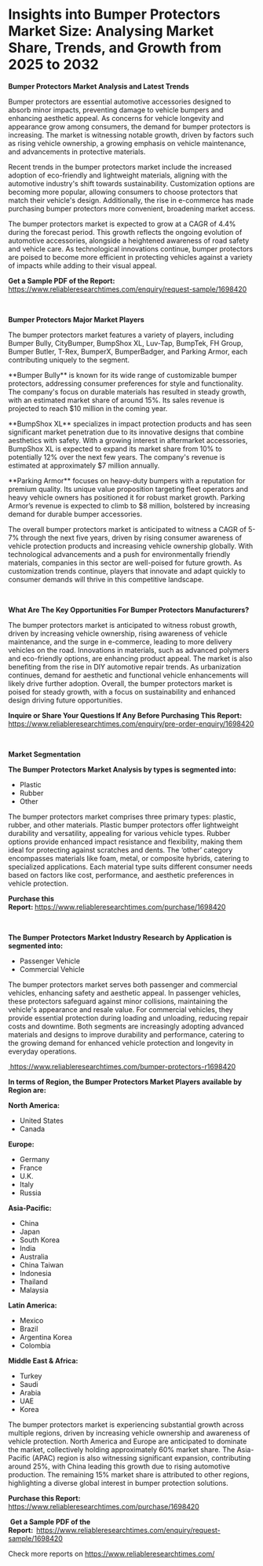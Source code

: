 <p><h1>Insights into Bumper Protectors Market Size: Analysing Market Share, Trends, and Growth from 2025 to 2032</h1></p><p><strong>Bumper Protectors Market Analysis and Latest Trends</strong></p>
<p><p>Bumper protectors are essential automotive accessories designed to absorb minor impacts, preventing damage to vehicle bumpers and enhancing aesthetic appeal. As concerns for vehicle longevity and appearance grow among consumers, the demand for bumper protectors is increasing. The market is witnessing notable growth, driven by factors such as rising vehicle ownership, a growing emphasis on vehicle maintenance, and advancements in protective materials.</p><p>Recent trends in the bumper protectors market include the increased adoption of eco-friendly and lightweight materials, aligning with the automotive industry's shift towards sustainability. Customization options are becoming more popular, allowing consumers to choose protectors that match their vehicle's design. Additionally, the rise in e-commerce has made purchasing bumper protectors more convenient, broadening market access.</p><p>The bumper protectors market is expected to grow at a CAGR of 4.4% during the forecast period. This growth reflects the ongoing evolution of automotive accessories, alongside a heightened awareness of road safety and vehicle care. As technological innovations continue, bumper protectors are poised to become more efficient in protecting vehicles against a variety of impacts while adding to their visual appeal.</p></p>
<p><strong>Get a Sample PDF of the Report:&nbsp;</strong> <a href="https://www.reliableresearchtimes.com/enquiry/request-sample/1698420?utm_campaign=3067&utm_medium=2&utm_source=Github&utm_content=ia&utm_term=27032025&utm_id=bumper-protectors">https://www.reliableresearchtimes.com/enquiry/request-sample/1698420</a></p>
<p>&nbsp;</p>
<p><strong>Bumper Protectors Major Market Players</strong></p>
<p><p>The bumper protectors market features a variety of players, including Bumper Bully, CityBumper, BumpShox XL, Luv-Tap, BumpTek, FH Group, Bumper Butler, T-Rex, BumperX, BumperBadger, and Parking Armor, each contributing uniquely to the segment.</p><p>**Bumper Bully** is known for its wide range of customizable bumper protectors, addressing consumer preferences for style and functionality. The company's focus on durable materials has resulted in steady growth, with an estimated market share of around 15%. Its sales revenue is projected to reach $10 million in the coming year.</p><p>**BumpShox XL** specializes in impact protection products and has seen significant market penetration due to its innovative designs that combine aesthetics with safety. With a growing interest in aftermarket accessories, BumpShox XL is expected to expand its market share from 10% to potentially 12% over the next few years. The company's revenue is estimated at approximately $7 million annually.</p><p>**Parking Armor** focuses on heavy-duty bumpers with a reputation for premium quality. Its unique value proposition targeting fleet operators and heavy vehicle owners has positioned it for robust market growth. Parking Armor’s revenue is expected to climb to $8 million, bolstered by increasing demand for durable bumper accessories.</p><p>The overall bumper protectors market is anticipated to witness a CAGR of 5-7% through the next five years, driven by rising consumer awareness of vehicle protection products and increasing vehicle ownership globally. With technological advancements and a push for environmentally friendly materials, companies in this sector are well-poised for future growth. As customization trends continue, players that innovate and adapt quickly to consumer demands will thrive in this competitive landscape.</p></p>
<p>&nbsp;</p>
<p><strong>What Are The Key Opportunities For Bumper Protectors Manufacturers?</strong></p>
<p><p>The bumper protectors market is anticipated to witness robust growth, driven by increasing vehicle ownership, rising awareness of vehicle maintenance, and the surge in e-commerce, leading to more delivery vehicles on the road. Innovations in materials, such as advanced polymers and eco-friendly options, are enhancing product appeal. The market is also benefiting from the rise in DIY automotive repair trends. As urbanization continues, demand for aesthetic and functional vehicle enhancements will likely drive further adoption. Overall, the bumper protectors market is poised for steady growth, with a focus on sustainability and enhanced design driving future opportunities.</p></p>
<p><strong>Inquire or Share Your Questions If Any Before Purchasing This Report:</strong> <a href="https://www.reliableresearchtimes.com/enquiry/pre-order-enquiry/1698420?utm_campaign=3067&utm_medium=2&utm_source=Github&utm_content=ia&utm_term=27032025&utm_id=bumper-protectors">https://www.reliableresearchtimes.com/enquiry/pre-order-enquiry/1698420</a></p>
<p>&nbsp;</p>
<p><strong>Market Segmentation</strong></p>
<p><strong>The Bumper Protectors Market Analysis by types is segmented into:</strong></p>
<p><ul><li>Plastic</li><li>Rubber</li><li>Other</li></ul></p>
<p><p>The bumper protectors market comprises three primary types: plastic, rubber, and other materials. Plastic bumper protectors offer lightweight durability and versatility, appealing for various vehicle types. Rubber options provide enhanced impact resistance and flexibility, making them ideal for protecting against scratches and dents. The ‘other’ category encompasses materials like foam, metal, or composite hybrids, catering to specialized applications. Each material type suits different consumer needs based on factors like cost, performance, and aesthetic preferences in vehicle protection.</p></p>
<p><strong>Purchase this Report:&nbsp;</strong><a href="https://www.reliableresearchtimes.com/purchase/1698420?utm_campaign=3067&utm_medium=2&utm_source=Github&utm_content=ia&utm_term=27032025&utm_id=bumper-protectors">https://www.reliableresearchtimes.com/purchase/1698420</a></p>
<p>&nbsp;</p>
<p><strong>The Bumper Protectors Market Industry Research by Application is segmented into:</strong></p>
<p><ul><li>Passenger Vehicle</li><li>Commercial Vehicle</li></ul></p>
<p><p>The bumper protectors market serves both passenger and commercial vehicles, enhancing safety and aesthetic appeal. In passenger vehicles, these protectors safeguard against minor collisions, maintaining the vehicle's appearance and resale value. For commercial vehicles, they provide essential protection during loading and unloading, reducing repair costs and downtime. Both segments are increasingly adopting advanced materials and designs to improve durability and performance, catering to the growing demand for enhanced vehicle protection and longevity in everyday operations.</p></p>
<p><a href="https://www.reliableresearchtimes.com/bumper-protectors-r1698420?utm_campaign=3067&utm_medium=2&utm_source=Github&utm_content=ia&utm_term=27032025&utm_id=bumper-protectors">&nbsp;https://www.reliableresearchtimes.com/bumper-protectors-r1698420</a></p>
<p><strong>In terms of Region, the Bumper Protectors Market Players available by Region are:</strong></p>
<p>
    <p> <strong> North America: </strong>
        <ul>
            <li>United States</li>
            <li>Canada</li>
        </ul>
        </p> 
    <p> <strong> Europe: </strong>
        <ul>
            <li>Germany</li>
            <li>France</li>
            <li>U.K.</li>
            <li>Italy</li>
            <li>Russia</li>
        </ul>
        </p> 
    <p> <strong> Asia-Pacific: </strong>
        <ul>
            <li>China</li>
            <li>Japan</li>
            <li>South Korea</li>
            <li>India</li>
            <li>Australia</li>
            <li>China Taiwan</li>
            <li>Indonesia</li>
            <li>Thailand</li>
            <li>Malaysia</li>
        </ul>
        </p> 
    <p> <strong> Latin America: </strong>
        <ul>
            <li>Mexico</li>
            <li>Brazil</li>
            <li>Argentina Korea</li>
            <li>Colombia</li>
        </ul>
        </p> 
    <p> <strong> Middle East & Africa: </strong>
        <ul>
            <li>Turkey</li>
            <li>Saudi</li>
            <li>Arabia</li>
            <li>UAE</li>
            <li>Korea</li>
        </ul>
    </p>
    </p>
<p><p>The bumper protectors market is experiencing substantial growth across multiple regions, driven by increasing vehicle ownership and awareness of vehicle protection. North America and Europe are anticipated to dominate the market, collectively holding approximately 60% market share. The Asia-Pacific (APAC) region is also witnessing significant expansion, contributing around 25%, with China leading this growth due to rising automotive production. The remaining 15% market share is attributed to other regions, highlighting a diverse global interest in bumper protection solutions.</p></p>
<p><strong>Purchase this Report: </strong><a href="https://www.reliableresearchtimes.com/purchase/1698420?utm_campaign=3067&utm_medium=2&utm_source=Github&utm_content=ia&utm_term=27032025&utm_id=bumper-protectors">https://www.reliableresearchtimes.com/purchase/1698420</a></p>
<p>&nbsp;<strong>Get a Sample PDF of the Report:&nbsp;&nbsp;</strong><a href="https://www.reliableresearchtimes.com/enquiry/request-sample/1698420?utm_campaign=3067&utm_medium=2&utm_source=Github&utm_content=ia&utm_term=27032025&utm_id=bumper-protectors">https://www.reliableresearchtimes.com/enquiry/request-sample/1698420</a></p>
<p><strong></strong></p>
<p>Check more reports on <a href="https://www.reliableresearchtimes.com/?utm_campaign=3067&utm_medium=2&utm_source=Github&utm_content=ia&utm_term=27032025&utm_id=bumper-protectors">https://www.reliableresearchtimes.com/</a></p>
